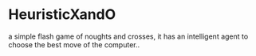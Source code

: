 # HeuristicXandO
a simple flash game of noughts and crosses, it has an intelligent agent to choose the best move of the computer..
